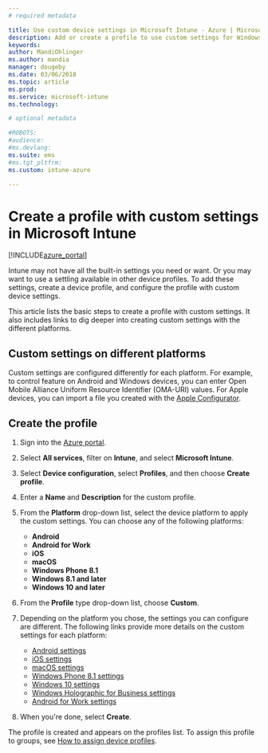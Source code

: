 ```yaml
---
# required metadata

title: Use custom device settings in Microsoft Intune - Azure | Microsoft Docs
description: Add or create a profile to use custom settings for Windows, Android, and iOS devices using Microsoft Intune
keywords:
author: MandiOhlinger
ms.author: mandia
manager: dougeby
ms.date: 03/06/2018
ms.topic: article
ms.prod:
ms.service: microsoft-intune
ms.technology:

# optional metadata

#ROBOTS:
#audience:
#ms.devlang:
ms.suite: ems
#ms.tgt_pltfrm:
ms.custom: intune-azure

---
```


# Create a profile with custom settings in Microsoft Intune

[!INCLUDE[azure_portal](./includes/azure_portal.md)]

Intune may not have all the built-in settings you need or want. Or you may want to use a settling available in other device profiles. To add these settings, create a device profile, and configure the profile with custom device settings.

This article lists the basic steps to create a profile with custom settings. It also includes links to dig deeper into creating custom settings with the different platforms.

## Custom settings on different platforms
Custom settings are configured differently for each platform. For example, to control feature on Android and Windows devices, you can enter Open Mobile Alliance Uniform Resource Identifier (OMA-URI) values. For Apple devices, you can import a file you created with the [Apple Configurator](https://itunes.apple.com/us/app/apple-configurator-2/id1037126344?mt=12).

## Create the profile

1. Sign into the [Azure portal](https://portal.azure.com).
2. Select **All services**, filter on **Intune**, and select **Microsoft Intune**.
3. Select **Device configuration**, select **Profiles**, and then choose **Create profile**.
4. Enter a **Name** and **Description** for the custom profile.
5. From the **Platform** drop-down list, select the device platform to apply the custom settings. You can choose any of the following platforms:

    - **Android**
	- **Android for Work**
	- **iOS**
	- **macOS**
	- **Windows Phone 8.1**
	- **Windows 8.1 and later**
	- **Windows 10 and later**

6. From the **Profile** type drop-down list, choose **Custom**.
7. Depending on the platform you chose, the settings you can configure are different. The following links provide more details on the custom settings for each platform:

	- [Android settings](custom-settings-android.md)
	- [iOS settings](custom-settings-ios.md)
	- [macOS settings](custom-settings-macos.md)
	- [Windows Phone 8.1 settings](custom-settings-windows-phone-8-1.md)
	- [Windows 10 settings](custom-settings-windows-10.md)
	- [Windows Holographic for Business settings](custom-settings-windows-holographic.md)
	- [Android for Work settings](custom-settings-android-for-work.md)

8. When you're done, select **Create**.

The profile is created and appears on the profiles list. To assign this profile to groups, see [How to assign device profiles](device-profile-assign.md).